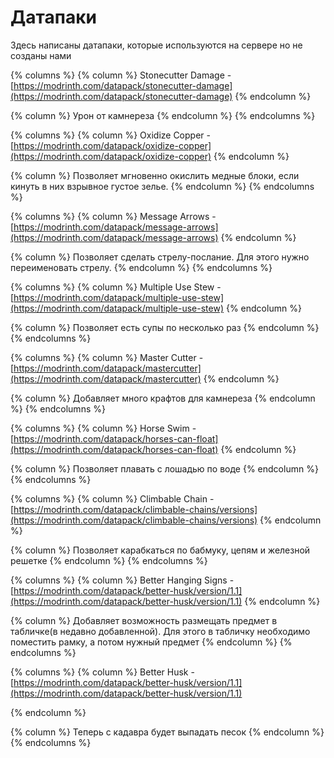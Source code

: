 # Датапаки

Здесь написаны датапаки, которые используются на сервере но не созданы нами&#x20;

{% columns %}
{% column %}
Stonecutter Damage - [https://modrinth.com/datapack/stonecutter-damage](https://modrinth.com/datapack/stonecutter-damage)
{% endcolumn %}

{% column %}
Урон от камнереза
{% endcolumn %}
{% endcolumns %}

{% columns %}
{% column %}
Oxidize Copper - [https://modrinth.com/datapack/oxidize-copper](https://modrinth.com/datapack/oxidize-copper)
{% endcolumn %}

{% column %}
Позволяет мгновенно окислить медные блоки, если кинуть в них взрывное густое зелье.
{% endcolumn %}
{% endcolumns %}

{% columns %}
{% column %}
Message Arrows - [https://modrinth.com/datapack/message-arrows](https://modrinth.com/datapack/message-arrows)
{% endcolumn %}

{% column %}
Позволяет сделать стрелу-послание. Для этого нужно переименовать стрелу.
{% endcolumn %}
{% endcolumns %}

{% columns %}
{% column %}
Multiple Use Stew - [https://modrinth.com/datapack/multiple-use-stew](https://modrinth.com/datapack/multiple-use-stew)
{% endcolumn %}

{% column %}
Позволяет есть супы по несколько раз
{% endcolumn %}
{% endcolumns %}

{% columns %}
{% column %}
Master Cutter - [https://modrinth.com/datapack/mastercutter](https://modrinth.com/datapack/mastercutter)
{% endcolumn %}

{% column %}
Добавляет много крафтов для камнереза
{% endcolumn %}
{% endcolumns %}

{% columns %}
{% column %}
Horse Swim - [https://modrinth.com/datapack/horses-can-float](https://modrinth.com/datapack/horses-can-float)
{% endcolumn %}

{% column %}
Позволяет плавать с лошадью по воде
{% endcolumn %}
{% endcolumns %}

{% columns %}
{% column %}
Climbable Chain - [https://modrinth.com/datapack/climbable-chains/versions](https://modrinth.com/datapack/climbable-chains/versions)
{% endcolumn %}

{% column %}
Позволяет карабкаться по бабмуку, цепям и железной решетке
{% endcolumn %}
{% endcolumns %}

{% columns %}
{% column %}
Better Hanging Signs - [https://modrinth.com/datapack/better-husk/version/1.1](https://modrinth.com/datapack/better-husk/version/1.1)
{% endcolumn %}

{% column %}
Добавляет возможность размещать предмет в табличке(в недавно добавленной). Для этого в табличку необходимо поместить рамку, а потом нужный предмет
{% endcolumn %}
{% endcolumns %}

{% columns %}
{% column %}
Better Husk -  [https://modrinth.com/datapack/better-husk/version/1.1](https://modrinth.com/datapack/better-husk/version/1.1)


{% endcolumn %}

{% column %}
Теперь с кадавра будет выпадать песок
{% endcolumn %}
{% endcolumns %}

